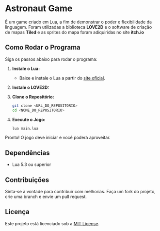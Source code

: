 # Astronaut Game

É um game criado em Lua, a fim de demonstrar o poder e flexibilidade da linguagem. Foram utilizadas a biblioteca **LOVE2D** e o software de criação de mapas **Tiled** e as sprites do mapa foram adiquiridas no site **itch.io**

## Como Rodar o Programa

Siga os passos abaixo para rodar o programa:

1. **Instale o Lua:**
    - Baixe e instale o Lua a partir do [site oficial](https://www.lua.org/download.html).

2. **Instale o LOVE2D:**

2. **Clone o Repositório:**
    ```sh
    git clone <URL_DO_REPOSITORIO>
    cd <NOME_DO_REPOSITORIO>
    ```

3. **Execute o Jogo:**
    ```sh
    lua main.lua
    ```

Pronto! O jogo deve iniciar e você poderá aproveitar.

## Dependências

- Lua 5.3 ou superior

## Contribuições

Sinta-se à vontade para contribuir com melhorias. Faça um fork do projeto, crie uma branch e envie um pull request.

## Licença

Este projeto está licenciado sob a [MIT License](LICENSE).
